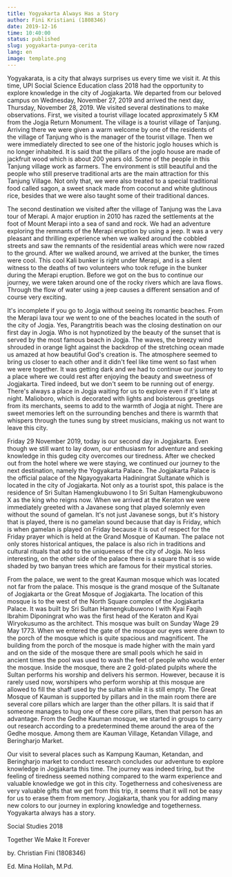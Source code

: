 ```yaml
---
title: Yogyakarta Always Has a Story
author: Fini Kristiani (1808346)
date: 2019-12-16
time: 10:40:00
status: published
slug: yogyakarta-punya-cerita
lang: en
image: template.png
---
```


Yogyakarata, is a city that always surprises us every time we visit it. At this time, UPI Social Science Education class 2018 had the opportunity to explore knowledge in the city of Jogjakarta. We departed from our beloved campus on Wednesday, November 27, 2019 and arrived the next day, Thursday, November 28, 2019. We visited several destinations to make observations. First, we visited a tourist village located approximately 5 KM from the Jogja Return Monument. The village is a tourist village of Tanjung. Arriving there we were given a warm welcome by one of the residents of the village of Tanjung who is the manager of the tourist village. Then we were immediately directed to see one of the historic joglo houses which is no longer inhabited. It is said that the pillars of the joglo house are made of jackfruit wood which is about 200 years old. Some of the people in this Tanjung village work as farmers. The environment is still beautiful and the people who still preserve traditional arts are the main attraction for this Tanjung Village. Not only that, we were also treated to a special traditional food called sagon, a sweet snack made from coconut and white glutinous rice, besides that we were also taught some of their traditional dances.

The second destination we visited after the village of Tanjung was the Lava tour of Merapi. A major eruption in 2010 has razed the settlements at the foot of Mount Merapi into a sea of ​​sand and rock. We had an adventure exploring the remnants of the Merapi eruption by using a jeep. It was a very pleasant and thrilling experience when we walked around the cobbled streets and saw the remnants of the residential areas which were now razed to the ground. After we walked around, we arrived at the bunker, the times were cool. This cool Kali bunker is right under Merapi, and is a silent witness to the deaths of two volunteers who took refuge in the bunker during the Merapi eruption. Before we got on the bus to continue our journey, we were taken around one of the rocky rivers which are lava flows. Through the flow of water using a jeep causes a different sensation and of course very exciting.

It's incomplete if you go to Jogja without seeing its romantic beaches. From the Merapi lava tour we went to one of the beaches located in the south of the city of Jogja. Yes, Parangtritis beach was the closing destination on our first day in Jogja. Who is not hypnotized by the beauty of the sunset that is served by the most famous beach in Jogja. The waves, the breezy wind shrouded in orange light against the backdrop of the stretching ocean made us amazed at how beautiful God's creation is. The atmosphere seemed to bring us closer to each other and it didn't feel like time went so fast when we were together. It was getting dark and we had to continue our journey to a place where we could rest after enjoying the beauty and sweetness of Jogjakarta. Tired indeed, but we don't seem to be running out of energy. There's always a place in Jogja waiting for us to explore even if it's late at night. Malioboro, which is decorated with lights and boisterous greetings from its merchants, seems to add to the warmth of Jogja at night. There are sweet memories left on the surrounding benches and there is warmth that whispers through the tunes sung by street musicians, making us not want to leave this city.

Friday 29 November 2019, today is our second day in Jogjakarta. Even though we still want to lay down, our enthusiasm for adventure and seeking knowledge in this gudeg city overcomes our tiredness. After we checked out from the hotel where we were staying, we continued our journey to the next destination, namely the Yogyakarta Palace. The Jogjakarta Palace is the official palace of the Ngayogyakarta Hadiningrat Sultanate which is located in the city of Jogjakarta. Not only as a tourist spot, this palace is the residence of Sri Sultan Hamengkubuwono I to Sri Sultan Hamengkubuwono X as the king who reigns now. When we arrived at the Keraton we were immediately greeted with a Javanese song that played solemnly even without the sound of gamelan. It's not just Javanese songs, but it's history that is played, there is no gamelan sound because that day is Friday, which is when gamelan is played on Friday because it is out of respect for the Friday prayer which is held at the Grand Mosque of Kauman. The palace not only stores historical antiques, the palace is also rich in traditions and cultural rituals that add to the uniqueness of the city of Jogja. No less interesting, on the other side of the palace there is a square that is so wide shaded by two banyan trees which are famous for their mystical stories.

From the palace, we went to the great Kauman mosque which was located not far from the palace. This mosque is the grand mosque of the Sultanate of Jogjakarta or the Great Mosque of Jogjakarta. The location of this mosque is to the west of the North Square complex of the Jogjakarta Palace. It was built by Sri Sultan Hamengkubuwono I with Kyai Faqih Ibrahim Diponingrat who was the first head of the Keraton and Kyai Wiryokusumo as the architect. This mosque was built on Sunday Wage 29 May 1773. When we entered the gate of the mosque our eyes were drawn to the porch of the mosque which is quite spacious and magnificent. The building from the porch of the mosque is made higher with the main yard and on the side of the mosque there are small pools which he said in ancient times the pool was used to wash the feet of people who would enter the mosque. Inside the mosque, there are 2 gold-plated pulpits where the Sultan performs his worship and delivers his sermon. However, because it is rarely used now, worshipers who perform worship at this mosque are allowed to fill the shaff used by the sultan while it is still empty. The Great Mosque of Kauman is supported by pillars and in the main room there are several core pillars which are larger than the other pillars. It is said that if someone manages to hug one of these core pillars, then that person has an advantage. From the Gedhe Kauman mosque, we started in groups to carry out research according to a predetermined theme around the area of ​​the Gedhe mosque. Among them are Kauman Village, Ketandan Village, and Beringharjo Market.

Our visit to several places such as Kampung Kauman, Ketandan, and Beringharjo market to conduct research concludes our adventure to explore knowledge in Jogjakarta this time. The journey was indeed tiring, but the feeling of tiredness seemed nothing compared to the warm experience and valuable knowledge we got in this city. Togetherness and cohesiveness are very valuable gifts that we get from this trip, it seems that it will not be easy for us to erase them from memory. Jogjakarta, thank you for adding many new colors to our journey in exploring knowledge and togetherness. Yogyakarta always has a story.

Social Studies 2018

Together We Make It Forever

by. Christian Fini (1808346)

Ed. Mina Holilah, M.Pd.